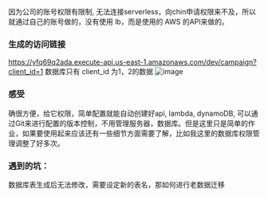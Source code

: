 因为公司的账号权限有限制, 无法连接serverless，向chin申请权限来不及，所以就通过自己的账号做的，没有使用 lb，而是使用的 AWS 的API来做的。

### 生成的访问链接
https://yfq69q2ada.execute-api.us-east-1.amazonaws.com/dev/campaign?client_id=1
数据库只有 client_id 为1，2的数据
![image](https://user-images.githubusercontent.com/8684193/73043705-48304080-3ea1-11ea-83a2-cfffc3b7971f.png)


### 感受
  确很方便，给它权限，简单配置就能自动创建好api, lambda, dynamoDB, 可以通过Git来进行配置的版本控制，不用管理服务器，数据库。但是这里只是简单的作业，如果要使用起来应该还有一些细节方面需要了解，比如我这里的数据库权限管理调整了好多次。

### 遇到的坑：
  数据库表生成后无法修改，需要设定新的表名，那如何进行老数据迁移
